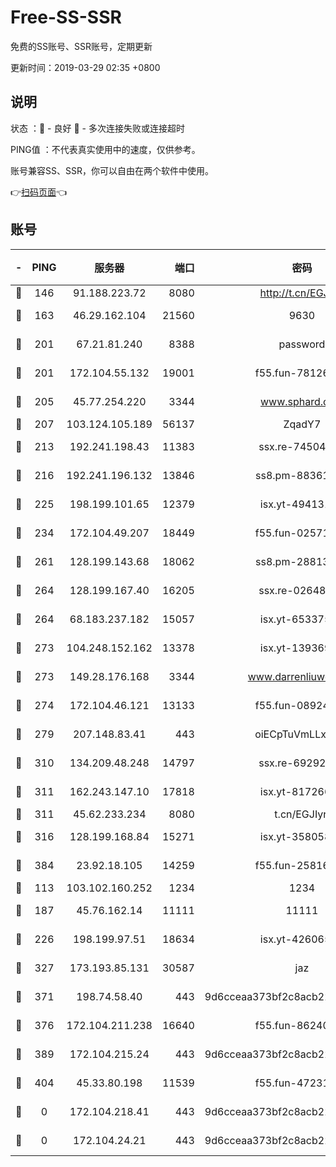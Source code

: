 # Free-SS-SSR

免费的SS账号、SSR账号，定期更新

更新时间：2019-03-29 02:35 +0800

## 说明

状态     ：🙂 - 良好 🙁 - 多次连接失败或连接超时

PING值   ：不代表真实使用中的速度，仅供参考。

账号兼容SS、SSR，你可以自由在两个软件中使用。

👉[扫码页面](https://liesauer.github.io/Free-SS-SSR/)👈

## 账号

|-|PING|服务器|端口|密码|加密方式|区域|
|:----:|:----:|:-----:|-----:|:----:|:----:|:----:|
|🙂|146|91.188.223.72|8080|http://t.cn/EGJIyrl|rc4-md5|RU|
|🙂|163|46.29.162.104|21560|9630|aes-128-ctr|RU|
|🙂|201|67.21.81.240|8388|password|aes-256-cfb|US|
|🙂|201|172.104.55.132|19001|f55.fun-78126963|aes-256-cfb|SG|
|🙂|205|45.77.254.220|3344|www.sphard.com|aes-256-cfb|SG|
|🙂|207|103.124.105.189|56137|ZqadY7|chacha20|US|
|🙂|213|192.241.198.43|11383|ssx.re-74504347|aes-256-cfb|US|
|🙂|216|192.241.196.132|13846|ss8.pm-88361455|aes-256-cfb|US|
|🙂|225|198.199.101.65|12379|isx.yt-49413164|aes-256-cfb|US|
|🙂|234|172.104.49.207|18449|f55.fun-02571373|aes-256-cfb|SG|
|🙂|261|128.199.143.68|18062|ss8.pm-28813046|aes-256-cfb|SG|
|🙂|264|128.199.167.40|16205|ssx.re-02648132|aes-256-cfb|SG|
|🙂|264|68.183.237.182|15057|isx.yt-65337564|aes-256-cfb|SG|
|🙂|273|104.248.152.162|13378|isx.yt-13936918|aes-256-cfb|SG|
|🙂|273|149.28.176.168|3344|www.darrenliuwei.com|aes-256-cfb|AU|
|🙂|274|172.104.46.121|13133|f55.fun-08924883|aes-256-cfb|SG|
|🙂|279|207.148.83.41|443|oiECpTuVmLLxk4Ts|aes-256-cfb|AU|
|🙂|310|134.209.48.248|14797|ssx.re-69292287|aes-256-cfb|US|
|🙂|311|162.243.147.10|17818|isx.yt-81726610|aes-256-cfb|US|
|🙂|311|45.62.233.234|8080|t.cn/EGJIyrl|rc4-md5|CA|
|🙂|316|128.199.168.84|15271|isx.yt-35805853|aes-256-cfb|SG|
|🙂|384|23.92.18.105|14259|f55.fun-25816002|aes-256-cfb|US|
|🙂|113|103.102.160.252|1234|1234|rc4-md5|JP|
|🙂|187|45.76.162.14|11111|11111|aes-256-cfb|SG|
|🙂|226|198.199.97.51|18634|isx.yt-42606522|aes-256-cfb|US|
|🙂|327|173.193.85.131|30587|jaz|aes-256-cfb|US|
|🙂|371|198.74.58.40|443|9d6cceaa373bf2c8acb22e60b6a58be6|aes-256-cfb|US|
|🙂|376|172.104.211.238|16640|f55.fun-86240791|aes-256-cfb|US|
|🙁|389|172.104.215.24|443|9d6cceaa373bf2c8acb22e60b6a58be6|aes-256-cfb|US|
|🙁|404|45.33.80.198|11539|f55.fun-47231627|aes-256-cfb|US|
|🙁|0|172.104.218.41|443|9d6cceaa373bf2c8acb22e60b6a58be6|aes-256-cfb|US|
|🙁|0|172.104.24.21|443|9d6cceaa373bf2c8acb22e60b6a58be6|aes-256-cfb|US|
